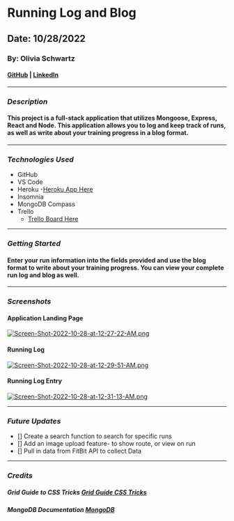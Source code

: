# Running Log and Blog

## Date: 10/28/2022

### By: Olivia Schwartz

#### [GitHub](https://github.com/OliviaSchwartz) | [LinkedIn](https://www.linkedin.com/in/olivia-schwartz-a6299b10a/)

---

### **_Description_**

#### This project is a full-stack application that utilizes Mongoose, Express, React and Node. This application allows you to log and keep track of runs, as well as write about your training progress in a blog format.

---

### **_Technologies Used_**

- GitHub
- VS Code
- Heroku -[Heroku App Here](https://olivias-log.herokuapp.com/)
- Insomnia
- MongoDB Compass
- Trello
  - [Trello Board Here](https://trello.com/invite/b/JEU3GQq9/fb0ff0418770e21b5680bf5c6ad94c3b/olivia-schwartz-memory-game)

---

### **_Getting Started_**

#### Enter your run information into the fields provided and use the blog format to write about your training progress. You can view your complete run log and blog as well.

---

### **_Screenshots_**

#### Application Landing Page

[![Screen-Shot-2022-10-28-at-12-27-22-AM.png](https://i.postimg.cc/MHzNF1Qh/Screen-Shot-2022-10-28-at-12-27-22-AM.png)](https://postimg.cc/k6hTV6wc)

#### Running Log

[![Screen-Shot-2022-10-28-at-12-29-51-AM.png](https://i.postimg.cc/MZ41tzJY/Screen-Shot-2022-10-28-at-12-29-51-AM.png)](https://postimg.cc/8sRFzQ5F)

#### Running Log Entry

[![Screen-Shot-2022-10-28-at-12-31-13-AM.png](https://i.postimg.cc/d34sHsLj/Screen-Shot-2022-10-28-at-12-31-13-AM.png)](https://postimg.cc/4HHRnTvY)

---

### **_Future Updates_**

- [] Create a search function to search for specific runs
- [] Add an image upload feature- to show route, or view on run
- [] Pull in data from FitBit API to collect Data

---

### **_Credits_**

##### Grid Guide to CSS Tricks [Grid Guide CSS Tricks](https://css-tricks.com/snippets/css/complete-guide-grid/)

##### MongoDB Documentation [MongoDB](https://www.mongodb.com/docs/?_ga=2.192431017.2048629080.1666931672-540711561.1666931672)
